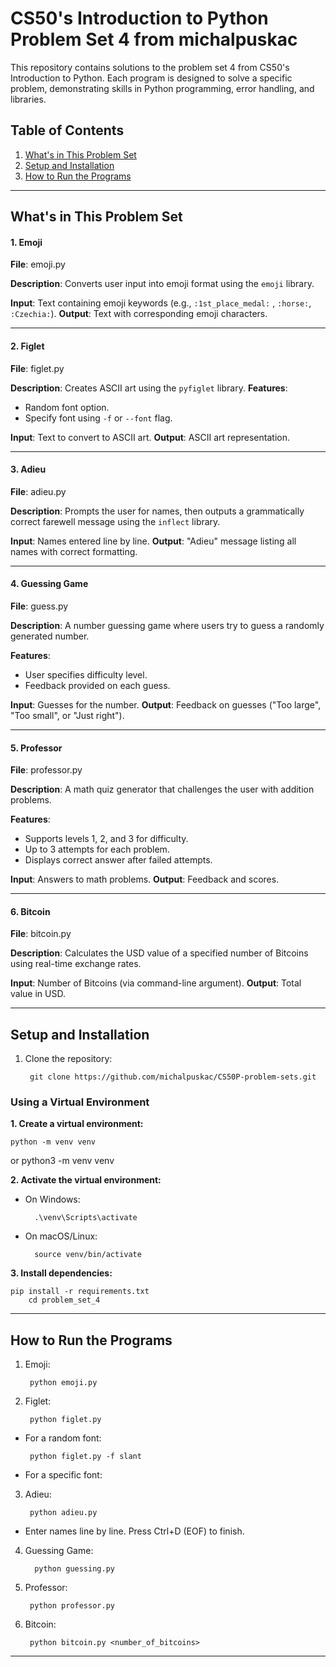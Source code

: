# CS50's Introduction to Python Problem Set 4 from michalpuskac

This repository contains solutions to the problem set 4 from CS50's Introduction to Python. Each program is designed to solve a specific problem, demonstrating skills in Python programming, error handling, and libraries.


## Table of Contents
1. [What's in This Problem Set](#whats-in-this-problem-set)
2. [Setup and Installation](#setup-and-installation)
3. [How to Run the Programs](#how-to-run-the-programs)

---

## What's in This Problem Set

#### 1. **Emoji**
**File**: emoji.py

**Description**: Converts user input into emoji format using the `emoji` library.

**Input**: Text containing emoji keywords (e.g., `:1st_place_medal:` , `:horse:`, `:Czechia:`).
**Output**: Text with corresponding emoji characters.

---

#### 2. **Figlet**
**File**: figlet.py

**Description**: Creates ASCII art using the `pyfiglet` library.
**Features**:
 - Random font option.
 - Specify font using `-f` or `--font` flag.

**Input**: Text to convert to ASCII art.
**Output**: ASCII art representation.

---

#### 3. **Adieu**
**File**: adieu.py

**Description**: Prompts the user for names, then outputs a grammatically correct farewell message using the `inflect` library.

**Input**: Names entered line by line.
**Output**: "Adieu" message listing all names with correct formatting.

---

#### 4. **Guessing Game**
**File**: guess.py

**Description**: A number guessing game where users try to guess a randomly generated number.

**Features**:
 - User specifies difficulty level.
 - Feedback provided on each guess.

**Input**: Guesses for the number.
**Output**: Feedback on guesses ("Too large", "Too small", or "Just right").

---

#### 5. **Professor**
**File**: professor.py

**Description**: A math quiz generator that challenges the user with addition problems.

**Features**:
 - Supports levels 1, 2, and 3 for difficulty.
 - Up to 3 attempts for each problem.
 - Displays correct answer after failed attempts.

**Input**: Answers to math problems.
**Output**: Feedback and scores.

---

#### 6. **Bitcoin**
**File**: bitcoin.py

**Description**: Calculates the USD value of a specified number of Bitcoins using real-time exchange rates.

**Input**: Number of Bitcoins (via command-line argument).
**Output**: Total value in USD.

---

## Setup and Installation

1. Clone the repository:

        git clone https://github.com/michalpuskac/CS50P-problem-sets.git

### Using a Virtual Environment

**1. Create a virtual environment:**

	python -m venv venv
or
	python3 -m venv venv

**2. Activate the virtual environment:**

- On Windows:

        .\venv\Scripts\activate

- On macOS/Linux:

        source venv/bin/activate

**3. Install dependencies:**

	pip install -r requirements.txt
        cd problem_set_4

---

## How to Run the Programs

1. Emoji:

        python emoji.py

2. Figlet:

        python figlet.py
 - For a random font:

        python figlet.py -f slant
 - For a specific font:

3. Adieu:

        python adieu.py
 - Enter names line by line. Press Ctrl+D (EOF) to finish.

4. Guessing Game:

         python guessing.py

5. Professor:

        python professor.py

6. Bitcoin:

        python bitcoin.py <number_of_bitcoins>

---